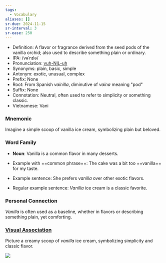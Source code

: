 ```yaml
---
tags:
  - Vocabulary
aliases: []
sr-due: 2024-11-15
sr-interval: 3
sr-ease: 250
---
```


- Definition: A flavor or fragrance derived from the seed pods of the vanilla orchid; also used to describe something plain or ordinary.
- IPA: /vəˈnɪlə/
- Pronunciation: [vuh-NIL-uh](https://www.google.com/search?q=how+to+pronounce+vanilla)
- Synonyms: plain, basic, simple
- Antonym: exotic, unusual, complex
- Prefix: None
- Root: From Spanish *vainilla*, diminutive of *vaina* meaning "pod"
- Suffix: None
- Connotation: Neutral, often used to refer to simplicity or something classic.
- Vietnamese: Vani

### Mnemonic

Imagine a simple scoop of vanilla ice cream, symbolizing plain but beloved.

### Word Family

- **Noun**: Vanilla is a common flavor in many desserts.
  
- Example with ==common phrase==: The cake was a bit too ==vanilla== for my taste.
- Example sentence: She prefers *vanilla* over other exotic flavors.
- Regular example sentence: *Vanilla* ice cream is a classic favorite.

### Personal Connection

*Vanilla* is often used as a baseline, whether in flavors or describing something plain, yet comforting.

### [Visual Association](https://www.google.com/search?tbm=isch&q=vanilla)

Picture a creamy scoop of *vanilla* ice cream, symbolizing simplicity and classic flavor.

![](https://cdn2.fptshop.com.vn/unsafe/Uploads/images/tin-tuc/164349/Originals/vanilla-01.png)
